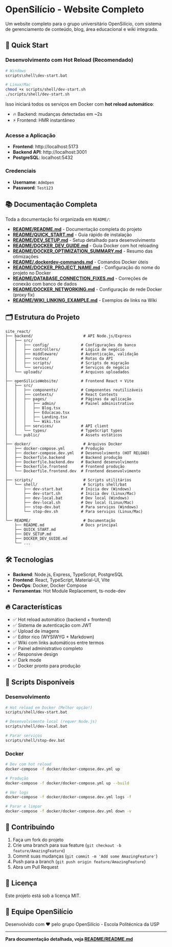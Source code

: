 # OpenSilício - Website Completo

Um website completo para o grupo universitário OpenSilício, com sistema de gerenciamento de conteúdo, blog, área educacional e wiki integrada.

## 🚀 Quick Start

### Desenvolvimento com Hot Reload (Recomendado)

```bash
# Windows
scripts\shell\dev-start.bat

# Linux/Mac
chmod +x scripts/shell/dev-start.sh
./scripts/shell/dev-start.sh
```

Isso iniciará todos os serviços em Docker com **hot reload automático**:
- 🔥 Backend: mudanças detectadas em ~2s
- ⚡ Frontend: HMR instantâneo

### Acesse a Aplicação

- **Frontend**: http://localhost:5173
- **Backend API**: http://localhost:3001
- **PostgreSQL**: localhost:5432

### Credenciais

- **Username**: `AdmOpen`
- **Password**: `Test123`

## 📚 Documentação Completa

Toda a documentação foi organizada em `README/`:

- **[README/README.md](README/README.md)** - Documentação completa do projeto
- **[README/QUICK_START.md](README/QUICK_START.md)** - Guia rápido de instalação
- **[README/DEV_SETUP.md](README/DEV_SETUP.md)** - Setup detalhado para desenvolvimento
- **[README/DOCKER_DEV_GUIDE.md](README/DOCKER_DEV_GUIDE.md)** - Guia Docker com hot reloading
- **[README/DOCKER_OPTIMIZATION_SUMMARY.md](README/DOCKER_OPTIMIZATION_SUMMARY.md)** - Resumo das otimizações
- **[README/.dockerdev-commands.md](README/.dockerdev-commands.md)** - Comandos Docker úteis
- **[README/DOCKER_PROJECT_NAME.md](README/DOCKER_PROJECT_NAME.md)** - Configuração do nome do projeto no Docker
- **[README/DATABASE_CONNECTION_FIXES.md](README/DATABASE_CONNECTION_FIXES.md)** - Correções de conexão com banco de dados
- **[README/DOCKER_NETWORKING.md](README/DOCKER_NETWORKING.md)** - Configuração de rede Docker (proxy fix)
- **[README/WIKI_LINKING_EXAMPLE.md](README/WIKI_LINKING_EXAMPLE.md)** - Exemplos de links na Wiki

## 🗂️ Estrutura do Projeto

```
site_react/
├── backend/                      # API Node.js/Express
│   ├── src/
│   │   ├── config/              # Configurações do banco
│   │   ├── controllers/         # Lógica de negócio
│   │   ├── middleware/          # Autenticação, validação
│   │   ├── routes/              # Rotas da API
│   │   ├── scripts/             # Scripts de migração
│   │   └── services/            # Serviços de negócio
│   └── uploads/                 # Arquivos uploadados
│
├── openSilicioWebsite/          # Frontend React + Vite
│   ├── src/
│   │   ├── components/          # Componentes reutilizáveis
│   │   ├── contexts/            # React Contexts
│   │   ├── pages/               # Páginas da aplicação
│   │   │   ├── admin/           # Painel administrativo
│   │   │   ├── Blog.tsx
│   │   │   ├── Educacao.tsx
│   │   │   ├── Landing.tsx
│   │   │   └── Wiki.tsx
│   │   ├── services/            # API client
│   │   └── types/               # TypeScript types
│   └── public/                  # Assets estáticos
│
├── docker/                       # Arquivos Docker
│   ├── docker-compose.yml       # Produção
│   ├── docker-compose.dev.yml   # Desenvolvimento (HOT RELOAD)
│   ├── Dockerfile.backend       # Backend produção
│   ├── Dockerfile.backend.dev   # Backend desenvolvimento
│   ├── Dockerfile.frontend      # Frontend produção
│   └── Dockerfile.frontend.dev  # Frontend desenvolvimento
│
├── scripts/                      # Scripts utilitários
│   └── shell/                    # Scripts shell/bat
│       ├── dev-start.bat        # Inicia dev (Windows)
│       ├── dev-start.sh         # Inicia dev (Linux/Mac)
│       ├── dev-local.bat        # Dev local (Windows)
│       ├── dev-local.sh         # Dev local (Linux/Mac)
│       ├── stop-dev.bat         # Para serviços (Windows)
│       └── stop-dev.sh          # Para serviços (Linux/Mac)
│
└── README/                       # Documentação
    ├── README.md                # Docs principal
    ├── QUICK_START.md
    ├── DEV_SETUP.md
    ├── DOCKER_DEV_GUIDE.md
    └── ...
```

## 🛠️ Tecnologias

- **Backend**: Node.js, Express, TypeScript, PostgreSQL
- **Frontend**: React, TypeScript, Material-UI, Vite
- **DevOps**: Docker, Docker Compose
- **Ferramentas**: Hot Module Replacement, ts-node-dev

## 🔥 Características

- ✅ Hot reload automático (backend + frontend)
- ✅ Sistema de autenticação com JWT
- ✅ Upload de imagens
- ✅ Editor rico (WYSIWYG + Markdown)
- ✅ Wiki com links automáticos entre termos
- ✅ Painel administrativo completo
- ✅ Responsive design
- ✅ Dark mode
- ✅ Docker pronto para produção

## 📝 Scripts Disponíveis

### Desenvolvimento
```bash
# Hot reload em Docker (Melhor opção!)
scripts/shell/dev-start.bat

# Desenvolvimento local (requer Node.js)
scripts/shell/dev-local.bat

# Parar serviços
scripts/shell/stop-dev.bat
```

### Docker
```bash
# Dev com hot reload
docker-compose -f docker/docker-compose.dev.yml up

# Produção
docker-compose -f docker/docker-compose.yml up --build

# Ver logs
docker-compose -f docker/docker-compose.dev.yml logs -f

# Parar e limpar
docker-compose -f docker/docker-compose.dev.yml down -v
```

## 🤝 Contribuindo

1. Faça um fork do projeto
2. Crie uma branch para sua feature (`git checkout -b feature/AmazingFeature`)
3. Commit suas mudanças (`git commit -m 'Add some AmazingFeature'`)
4. Push para a branch (`git push origin feature/AmazingFeature`)
5. Abra um Pull Request

## 📄 Licença

Este projeto está sob a licença MIT.

## 👥 Equipe OpenSilício

Desenvolvido com ❤️ pelo grupo OpenSilício - Escola Politécnica da USP

---

**Para documentação detalhada, veja [README/README.md](README/README.md)**

